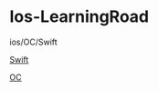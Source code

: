 # Ios-LearningRoad
ios/OC/Swift

[Swift](https://github.com/Avaloqi/Ios-LearningRoad/blob/main/Swift.md)

[OC]()
